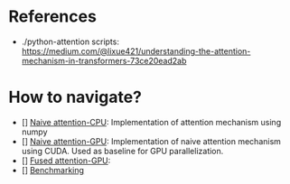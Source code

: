 # References
- ./python-attention scripts: https://medium.com/@lixue421/understanding-the-attention-mechanism-in-transformers-73ce20ead2ab

# How to navigate?
- [] [Naive attention-CPU](./python-attention-numpy): Implementation of attention mechanism using numpy
- [] [Naive attention-GPU](./naive_attn/naive_attention.cu): Implementation of naive attention mechanism using CUDA. Used as baseline for GPU parallelization.
- [] [Fused attention-GPU](./fused_attn/fused_attention.cu):
- [] [Benchmarking](./benchmark)